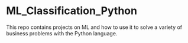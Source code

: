 # ML_Classification_Python
This repo contains projects on ML and how to use it to solve a variety of business problems with the Python language.
